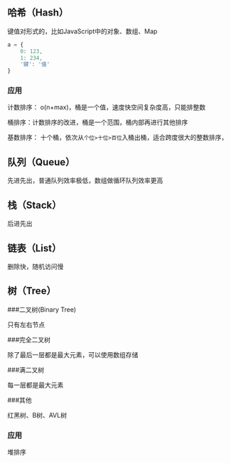 ## 哈希（Hash）

键值对形式的，比如JavaScript中的对象、数组、Map

```js
a = {
    0: 123,
    1: 234,
    '键': '值'
}
```

### 应用

计数排序： o(n+max)，桶是一个值，速度快空间复杂度高，只能排整数

桶排序：计数排序的改进，桶是一个范围，桶内部再进行其他排序

基数排序： 十个桶，依次从`个位>十位>百位`入桶出桶，适合跨度很大的整数排序，

## 队列（Queue）

先进先出，普通队列效率极低，数组做循环队列效率更高

## 栈（Stack）

后进先出

## 链表（List）

删除快，随机访问慢

## 树（Tree）

###二叉树(Binary Tree)

只有左右节点

###完全二叉树

除了最后一层都是最大元素，可以使用数组存储

###满二叉树

每一层都是最大元素

###其他

红黑树、B树、AVL树

### 应用

堆排序